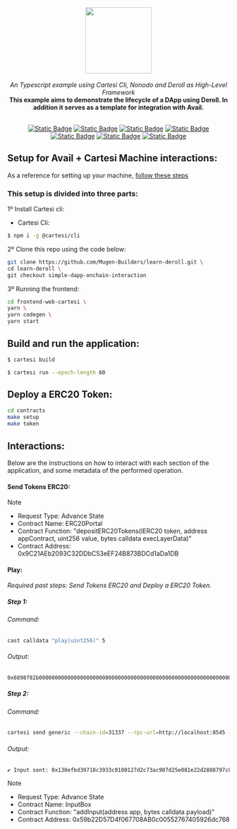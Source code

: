 <div align="center">
    <img src="https://github.com/Mugen-Builders/.github/assets/153661799/7ed08d4c-89f4-4bde-a635-0b332affbd5d" width="150" height="150">
</div>
<br>
<div align="center">
    <i>An Typescript example using Cartesi Cli, Nonodo and Deroll as High-Level Framework</i>
</div>
<div align="center">
<b>This example aims to demonstrate the lifecycle of a DApp using Deroll. In addition it serves as a template for integration with Avail.</b>
</div>
<br>
<div align="center">
    
  <a href="">[![Static Badge](https://img.shields.io/badge/cartesi-2.0.0-5bd1d7)](https://docs.cartesi.io/cartesi-rollups/)</a>
  <a href="">[![Static Badge](https://img.shields.io/badge/cartesi--cli-0.15.0-5bd1d7)](https://docs.cartesi.io/cartesi-rollups/1.3/quickstart/)</a>
  <a href="">[![Static Badge](https://img.shields.io/badge/brunodo--2.15.0-beta-blue)](https://www.npmjs.com/package/nonodo)</a>
  <a href="">[![Static Badge](https://img.shields.io/badge/@deroll/app-1.0.0-yellow)](https://www.npmjs.com/package/@deroll/app)</a>
  <a href="">[![Static Badge](https://img.shields.io/badge/@deroll/router-1.0.0-yellow)](https://www.npmjs.com/package/@deroll/router)</a>
  <a href="">[![Static Badge](https://img.shields.io/badge/@deroll/wallet-1.0.0-yellow)](https://www.npmjs.com/package/@deroll/wallet)</a>
  <a href="">[![Static Badge](https://img.shields.io/badge/foundry-0.2.0-red)](https://book.getfoundry.sh/getting-started/installation)</a>
</div>

## Setup for Avail + Cartesi Machine interactions:
As a reference for setting up your machine, [follow these steps](https://github.com/Mugen-Builders/cartesi-avail-tutorial?tab=readme-ov-file#prerequisites)

### This setup is divided into three parts:

1º Install Cartesi cli:
   + Cartesi Cli:
   ```bash
   $ npm i -g @cartesi/cli
   ```

2º Clone this repo using the code below:
   ```Bash
   git clone https://github.com/Mugen-Builders/learn-deroll.git \
   cd learn-deroll \
   git checkout simple-dapp-onchain-interaction
   ```

3º Running the frontend:
  ```bash
  cd frontend-web-cartesi \
  yarn \
  yarn codegen \
  yarn start
  ```

## Build and run the application:
```bash
$ cartesi build
```

```bash
$ cartesi run --epoch-length 60
```

## Deploy a ERC20 Token:

```bash
cd contracts
make setup
make token
```

## Interactions:

Below are the instructions on how to interact with each section of the application, and some metadata of the performed operation. 

#### Send Tokens ERC20:

> [!NOTE]
>  - Request Type: Advance State
>  - Contract Name: ERC20Portal
>  - Contract Function: "depositERC20Tokens(IERC20 token, address appContract, uint256 value, bytes calldata execLayerData)"
>  - Contract Address: 0x9C21AEb2093C32DDbC53eEF24B873BDCd1aDa1DB

#### Play:

_Required past steps: Send Tokens ERC20 and Deploy a ERC20 Token._

##### Step 1:

###### Command:
```bash
cast calldata "play(uint256)" 5
```

###### Output:
```bash
0x6898f82b0000000000000000000000000000000000000000000000000000000000000005
```

##### Step 2:

###### Command:
```bash
cartesi send generic --chain-id=31337 --rpc-url=http://localhost:8545 --dapp=0xab7528bb862fB57E8A2BCd567a2e929a0Be56a5e --input=0x6898f82b0000000000000000000000000000000000000000000000000000000000000005 --mnemonic-passphrase="test test test test test test test test test test test junk" --mnemonic-index=0
```

###### Output:
```bash
✔ Input sent: 0x130efbd39718c3933c0100127d2c73ac907d25e081e22d2888797c879899ff38
```

> [!NOTE]
>  - Request Type: Advance State
>  - Contract Name: InputBox
>  - Contract Function: "addInput(address app, bytes calldata payload)"
>  - Contract Address: 0x59b22D57D4f067708AB0c00552767405926dc768